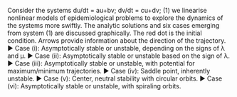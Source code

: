 Consider the systems 
du/dt = au+bv; dv/dt = cu+dv; (1)
we linearise nonlinear models of epidemiological problems to explore  the dynamics of the systems more swiftly. The analytic solutions and six cases emerging from system (1) are discussed graphically. The red dot is the initial condition. Arrows provide information about the direction of the trajectory. 
▶ Case (i): Asymptotically stable or unstable, depending on the signs of λ and μ. ▶ Case (ii): Asymptotically stable or unstable based on the sign of λ. ▶ Case (iii): Asymptotically stable or unstable, with potential for maximum/minimum trajectories. ▶ Case (iv): Saddle point, inherently unstable. ▶ Case (v): Center, neutral stability with circular orbits. ▶ Case (vi): Asymptotically stable or unstable, with spiraling orbits. 
